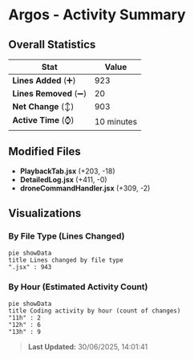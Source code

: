 # Argos - Activity Summary 

## Overall Statistics

| Stat                   | Value                                                             |
| ---------------------- | ----------------------------------------------------------------- |
| **Lines Added** (➕)   | 923                                          |
| **Lines Removed** (➖) | 20                                        |
| **Net Change** (↕)    | 903                |
| **Active Time** (⌚)   | 10 minutes |


## Modified Files
- **PlaybackTab.jsx** (+203, -18)
- **DetailedLog.jsx** (+411, -0)
- **droneCommandHandler.jsx** (+309, -2)

## Visualizations

### By File Type (Lines Changed)

```mermaid
pie showData
title Lines changed by file type
".jsx" : 943
```

### By Hour (Estimated Activity Count)

```mermaid
pie showData
title Coding activity by hour (count of changes)
"11h" : 2
"12h" : 6
"13h" : 9
```


> **Last Updated:** 30/06/2025, 14:01:41